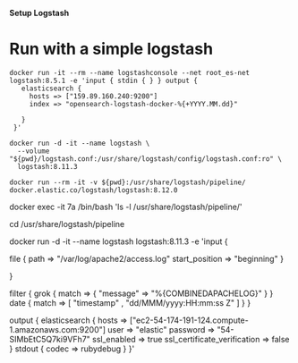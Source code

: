 
**Setup Logstash**

# Run with a simple logstash

```
docker run -it --rm --name logstashconsole --net root_es-net logstash:8.5.1 -e 'input { stdin { } } output {
   elasticsearch {
     hosts => ["159.89.160.240:9200"]
     index => "opensearch-logstash-docker-%{+YYYY.MM.dd}"
     
   }
 }'

```

```
docker run -d -it --name logstash \
  --volume "${pwd}/logstash.conf:/usr/share/logstash/config/logstash.conf:ro" \
  logstash:8.11.3

```

```
docker run --rm -it -v ${pwd}:/usr/share/logstash/pipeline/ docker.elastic.co/logstash/logstash:8.12.0

```

docker exec -it 7a /bin/bash 'ls -l /usr/share/logstash/pipeline/'

cd /usr/share/logstash/pipeline


docker run -d -it --name logstash logstash:8.11.3 -e 'input { 
  
  file {
    path => "/var/log/apache2/access.log"
    start_position => "beginning"
  } 
  
  } 

filter {
  grok {
    match => { "message" => "%{COMBINEDAPACHELOG}" }
  }
  date {
    match => [ "timestamp" , "dd/MMM/yyyy:HH:mm:ss Z" ]
  }
} 

output {
  elasticsearch { 
    hosts => ["ec2-54-174-191-124.compute-1.amazonaws.com:9200"]
     user => "elastic"
     password => "54-SIMbEtC5Q7ki9VFh7"
     ssl_enabled => true
     ssl_certificate_verification => false
   }
  stdout { codec => rubydebug }
}'